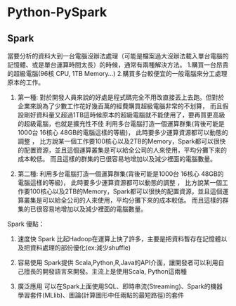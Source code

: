 # Python-PySpark

## Spark
當要分析的資料大到一台電腦沒辦法處理（可能是檔案過大沒辦法載入單台電腦的記憶體、或是單台運算時間太長）的時候，通常有兩種解決方法。
1.購買一台昂貴的超級電腦(96核 CPU, 1TB Memory…) 
2.購買多台較便宜的一般電腦來分工處理原本的工作。

1. 第一種:
對於開發人員來說的好處是程式碼完全不用改直接丟上去跑。但對於企業來說為了少數工作花好幾百萬的經費購買超級電腦非常的不划算，
而且假設剛好資料量又超過1TB這時候原本的超級電腦就不能使用了，要再買更高級的超級電腦，也就是擴充性不佳
利用多台電腦打造一個運算群集(背後可能是1000台 16核心 48GB的電腦這樣的等級)， 此時要多少運算資源都可以動態的調整 ，
比方說某一個工作要100核心以及2TB的Memory，Spark都可以很快的配置資源，並且這個運算叢集是可以給全公司的人來使用，平均分攤下來的成本較低。
而且這樣的群集的已很容易地增加以及減少裡面的電腦數量。

2. 第二種:
利用多台電腦打造一個運算群集(背後可能是1000台 16核心 48GB的電腦這樣的等級)， 此時要多少運算資源都可以動態的調整 ，
比方說某一個工作要100核心以及2TB的Memory，Spark都可以很快的配置資源，並且這個運算叢集是可以給全公司的人來使用，平均分攤下來的成本較低。
而且這樣的群集的已很容易地增加以及減少裡面的電腦數量。



Spark 優點：
1. 速度快
   Spark 比起Hadoop在運算上快了許多，主要是把資料暫存在記憶體以及把資料處理的部份優化(ex:減少shuffle)
   
2. 容易使用
   Spark提供 Scala,Python,R,Java的API介面，讓開發者可以利用自己擅長的開發語言來開發。主流上是使用Scala, Python這兩種
   
3. 廣泛應用
   可以在Spark上面使用SQL、即時串流(Streaming)、Spark的機器學習套件(MLlib)、圖論(計算圖形中任兩點的最短路徑)的套件
